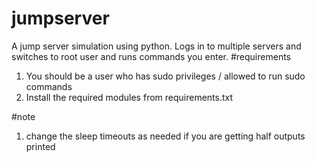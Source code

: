 # jumpserver
A jump server simulation using python. Logs in to multiple servers and switches to root user and runs commands you enter.
#requirements
  1. You should be a user who has sudo privileges / allowed to run sudo commands
  2. Install the required modules from requirements.txt

#note 
  1. change the sleep timeouts as needed if you are getting half outputs printed
